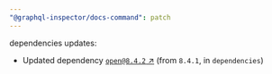 ```yaml
---
"@graphql-inspector/docs-command": patch
---
```

dependencies updates:
  - Updated dependency [`open@8.4.2` ↗︎](https://www.npmjs.com/package/open/v/8.4.2) (from `8.4.1`, in `dependencies`)
